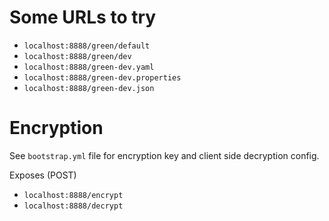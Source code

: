 
# Some URLs to try

* `localhost:8888/green/default`
* `localhost:8888/green/dev`
* `localhost:8888/green-dev.yaml`
* `localhost:8888/green-dev.properties`
* `localhost:8888/green-dev.json`

# Encryption

See `bootstrap.yml` file for encryption key and client side decryption config.

Exposes (POST)

* `localhost:8888/encrypt`
* `localhost:8888/decrypt`